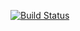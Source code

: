 [![Build Status](https://travis-ci.org/ChronTan/FuelCountting.svg?branch=master)](https://travis-ci.org/ChronTan/FuelCountting) 
